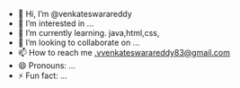 - 👋 Hi, I’m @venkateswarareddy
- 👀 I’m interested in ...
- 🌱 I’m currently learning. java,html,css,
- 💞️ I’m looking to collaborate on ...
- 📫 How to reach me .vvenkateswarareddy83@gmail.com
- 😄 Pronouns: ...
- ⚡ Fun fact: ...

<!---
venkireddy39/venkireddy39 is a ✨ special ✨ repository because its `README.md` (this file) appears on your GitHub profile.
You can click the Preview link to take a look at your changes.
--->
